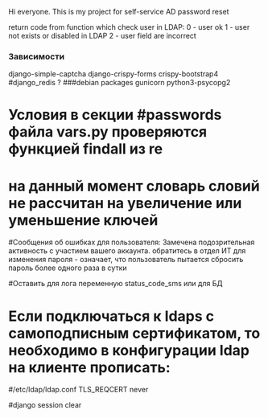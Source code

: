 Hi everyone. This is my project for self-service AD ​​password reset

return code from function which check user in LDAP:
0 - user ok
1 - user not exists or disabled in LDAP
2 - user field are incorrect 

### Зависимости
django-simple-captcha
django-crispy-forms
crispy-bootstrap4
#django_redis ?
###debian packages
gunicorn
python3-psycopg2
###

# Условия в секции #passwords файла vars.py проверяются функцией findall из re
# на данный момент словарь словий не рассчитан на увеличение или уменьшение ключей


#Сообщения об ошибках для пользователя:
Замечена подозрительная активность с участием вашего аккаунта. обратитесь в отдел ИТ для изменения пароля - означает, что пользователь пытается сбросить пароль более одного раза в сутки

#Оставить для лога переменную status_code_sms или для БД

# Если подключаться к ldaps с самоподписным сертификатом, то необходимо в конфигурации ldap на клиенте прописать:
#/etc/ldap/ldap.conf
TLS_REQCERT never

#django session clear